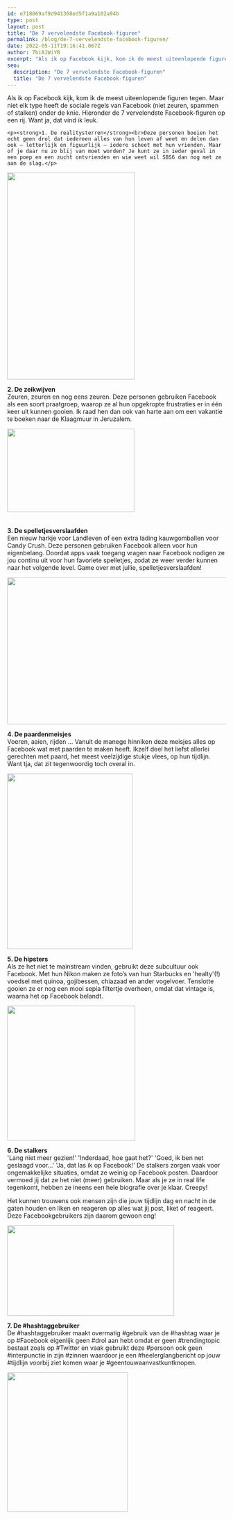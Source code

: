 ```yaml
---
id: e718069af9d941368ed5f1a9a102a94b
type: post
layout: post
title: "De 7 vervelendste Facebook-figuren"
permalink: /blog/de-7-vervelendste-facebook-figuren/
date: 2022-05-11T19:16:41.067Z
author: 7biA1WiYB
excerpt: "Als ik op Facebook kijk, kom ik de meest uiteenlopende figuren tegen. Maar niet elk type heeft de sociale regels van Facebook (niet zeuren, spammen of stalken) onder de knie. Hieronder de 7 vervelendste Facebook-figuren op een rij. Want ja, dat vind ik leuk.  "
seo:
  description: "De 7 vervelendste Facebook-figuren"
  title: "De 7 vervelendste Facebook-figuren"
---
```

Als ik op Facebook kijk, kom ik de meest uiteenlopende figuren tegen. Maar niet elk type heeft de sociale regels van Facebook (niet zeuren, spammen of stalken) onder de knie. Hieronder de 7 vervelendste Facebook-figuren op een rij. Want ja, dat vind ik leuk.  

    <p><strong>1. De realitysterren</strong><br>Deze personen boeien het echt geen drol dat iedereen alles van hun leven af weet en delen dan ook – letterlijk en figuurlijk – iedere scheet met hun vrienden. Maar of je daar nu zo blij van moet worden? Je kunt ze in ieder geval in een poep en een zucht ontvrienden en wie weet wil SBS6 dan nog met ze aan de slag.</p>
<p><div class="media media-element-container media-default"><div id="file-3033" class="file file-image file-image-png">

        
  
  <div class="content">
    <img height="476" width="294" class="media-element file-default" src="https://original.sevendays.nl/sites/default/files/Schermafbeelding%202015-04-26%20om%2009.00.37.png" alt="">  </div>

  
</div>
</div>
<p><strong>2. De zeikwijven</strong><br>Zeuren, zeuren en nog eens zeuren. Deze personen gebruiken Facebook als een soort praatgroep, waarop ze al hun opgekropte frustraties er in één keer uit kunnen gooien. Ik raad hen dan ook van harte aan om een vakantie te boeken naar de Klaagmuur in Jeruzalem.</p>
<p><div class="media media-element-container media-default"><div id="file-3034" class="file file-image file-image-png">

        
  
  <div class="content">
    <img height="192" width="293" class="media-element file-default" src="https://original.sevendays.nl/sites/default/files/Schermafbeelding%202015-04-26%20om%2009.00.49.png" alt="">  </div>

  
</div>
</div><br><br><strong>3. De spelletjesverslaafden </strong><br>Een nieuw harkje voor Landleven of een extra lading kauwgomballen voor Candy Crush. Deze personen gebruiken Facebook alleen voor hun eigenbelang. Doordat apps vaak toegang vragen naar Facebook nodigen ze jou continu uit voor hun favoriete spelletjes, zodat ze weer verder kunnen naar het volgende level. Game over met jullie, spelletjesverslaafden!
<p><div class="media media-element-container media-default"><div id="file-3035" class="file file-image file-image-png">

        
  
  <div class="content">
    <img height="338" width="599" class="media-element file-default" src="https://original.sevendays.nl/sites/default/files/Schermafbeelding%202015-04-26%20om%2009.01.04.png" alt="">  </div>

  
</div>
</div>
<p><strong>4. De paardenmeisjes</strong><br>Voeren, aaien, rijden ... Vanuit de manege hinniken deze meisjes alles op Facebook wat met paarden te maken heeft. Ikzelf deel het liefst allerlei gerechten met paard, het meest veelzijdige stukje vlees, op hun tijdlijn. Want tja, dat zit tegenwoordig toch overal in.</p>
<p><div class="media media-element-container media-default"><div id="file-3036" class="file file-image file-image-png">

        
  
  <div class="content">
    <img height="404" width="289" class="media-element file-default" src="https://original.sevendays.nl/sites/default/files/Schermafbeelding%202015-04-26%20om%2009.01.14.png" alt="">  </div>

  
</div>
</div>
<p><strong>5. De hipsters</strong><br>Als ze het niet te mainstream vinden, gebruikt deze subcultuur ook Facebook. Met hun Nikon maken ze foto’s van hun Starbucks en 'healty'(!) voedsel met quinoa, gojibessen, chiazaad en ander vogelvoer. Tenslotte gooien ze er nog een mooi sepia filtertje overheen, omdat dat vintage is, waarna het op Facebook belandt.</p>
<p><div class="media media-element-container media-default"><div id="file-3037" class="file file-image file-image-png">

        
  
  <div class="content">
    <img height="310" width="295" class="media-element file-default" src="https://original.sevendays.nl/sites/default/files/Schermafbeelding%202015-04-26%20om%2009.01.29.png" alt="">  </div>

  
</div>
</div>
<p><strong>6. De stalkers</strong><br>'Lang niet meer gezien!' 'Inderdaad, hoe gaat het?' 'Goed, ik ben net geslaagd voor…' 'Ja, dat las ik op Facebook!' De stalkers zorgen vaak voor ongemakkelijke situaties, omdat ze weinig op Facebook posten. Daardoor vermoed jij dat ze het niet (meer) gebruiken. Maar als je ze in real life tegenkomt, hebben ze ineens een hele biografie over je klaar. Creepy!</p>
<p>Het kunnen trouwens ook mensen zijn die jouw tijdlijn dag en nacht in de gaten houden en liken en reageren op alles wat jij post, liket of reageert. Deze Facebookgebruikers zijn daarom gewoon eng!</p>
<p><div class="media media-element-container media-default"><div id="file-3038" class="file file-image file-image-png">

        
  
  <div class="content">
    <img height="208" width="385" class="media-element file-default" src="https://original.sevendays.nl/sites/default/files/Schermafbeelding%202015-04-26%20om%2009.01.39.png" alt="">  </div>

  
</div>
</div>
<p><strong>7. De #hashtaggebruiker </strong><br>De #hashtaggebruiker maakt overmatig #gebruik van de #hashtag waar je op #Facebook eigenlijk geen #drol aan hebt omdat er geen #trendingtopic bestaat zoals op #Twitter en vaak gebruikt deze #persoon ook geen #interpunctie in zijn #zinnen waardoor je een #heelerglangbericht op jouw #tijdlijn voorbij ziet komen waar je #geentouwaanvastkuntknopen.</p>
<p><div class="media media-element-container media-default"><div id="file-3039" class="file file-image file-image-png">

        
  
  <div class="content">
    <img height="321" width="278" class="media-element file-default" src="https://original.sevendays.nl/sites/default/files/Schermafbeelding%202015-04-26%20om%2009.01.46.png" alt="">  </div>

  
</div>
</div>  
